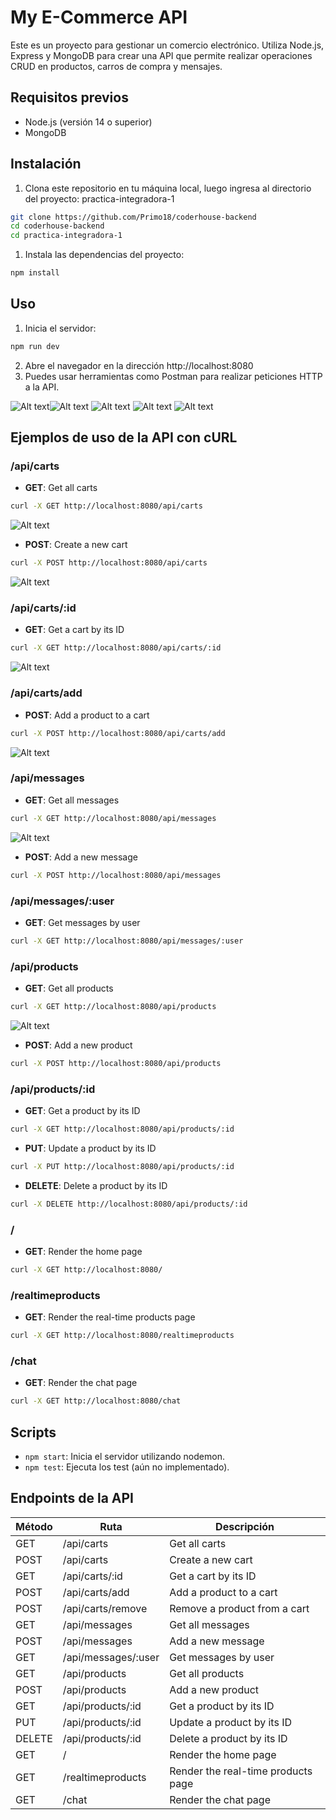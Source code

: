# My E-Commerce API

Este es un proyecto para gestionar un comercio electrónico. Utiliza Node.js, Express y MongoDB para crear una API que permite realizar operaciones CRUD en productos, carros de compra y mensajes.

## Requisitos previos

- Node.js (versión 14 o superior)
- MongoDB

## Instalación

1. Clona este repositorio en tu máquina local, luego ingresa al directorio del proyecto: practica-integradora-1

```bash
git clone https://github.com/Primo18/coderhouse-backend
cd coderhouse-backend
cd practica-integradora-1
```

1. Instala las dependencias del proyecto:

```bash
npm install
```

## Uso

1. Inicia el servidor:

```bash
npm run dev
```

2. Abre el navegador en la dirección http://localhost:8080
3. Puedes usar herramientas como Postman para realizar peticiones HTTP a la API.

![Alt text](image-7.png)![Alt text](image-8.png)
![Alt text](image-2.png) ![Alt text](image.png) ![Alt text](image-1.png)

## Ejemplos de uso de la API con cURL

### /api/carts

* **GET**: Get all carts

```bash
curl -X GET http://localhost:8080/api/carts
```
![Alt text](image-3.png)


* **POST**: Create a new cart

```bash
curl -X POST http://localhost:8080/api/carts
```
![Alt text](image-4.png)

### /api/carts/:id

* **GET**: Get a cart by its ID

```bash
curl -X GET http://localhost:8080/api/carts/:id
```
![Alt text](image-5.png)

### /api/carts/add

* **POST**: Add a product to a cart

```bash
curl -X POST http://localhost:8080/api/carts/add
```
![Alt text](image-6.png)


### /api/messages

* **GET**: Get all messages

```bash
curl -X GET http://localhost:8080/api/messages
```
![Alt text](image-9.png)

* **POST**: Add a new message

```bash
curl -X POST http://localhost:8080/api/messages
```

### /api/messages/:user

* **GET**: Get messages by user

```bash
curl -X GET http://localhost:8080/api/messages/:user
```

### /api/products

* **GET**: Get all products

```bash
curl -X GET http://localhost:8080/api/products
```
![Alt text](image-10.png)

* **POST**: Add a new product

```bash
curl -X POST http://localhost:8080/api/products
```

### /api/products/:id

* **GET**: Get a product by its ID

```bash
curl -X GET http://localhost:8080/api/products/:id
```

* **PUT**: Update a product by its ID

```bash
curl -X PUT http://localhost:8080/api/products/:id
```

* **DELETE**: Delete a product by its ID

```bash
curl -X DELETE http://localhost:8080/api/products/:id
```

### /

* **GET**: Render the home page

```bash
curl -X GET http://localhost:8080/
```

### /realtimeproducts

* **GET**: Render the real-time products page

```bash
curl -X GET http://localhost:8080/realtimeproducts
```

### /chat

* **GET**: Render the chat page

```bash
curl -X GET http://localhost:8080/chat
```

## Scripts

- `npm start`: Inicia el servidor utilizando nodemon.
- `npm test`: Ejecuta los test (aún no implementado).

## Endpoints de la API

| Método | Ruta                | Descripción                        |
| ------ | ------------------- | ---------------------------------- |
| GET    | /api/carts          | Get all carts                      |
| POST   | /api/carts          | Create a new cart                  |
| GET    | /api/carts/:id      | Get a cart by its ID               |
| POST   | /api/carts/add      | Add a product to a cart            |
| POST   | /api/carts/remove   | Remove a product from a cart       |
| GET    | /api/messages       | Get all messages                   |
| POST   | /api/messages       | Add a new message                  |
| GET    | /api/messages/:user | Get messages by user               |
| GET    | /api/products       | Get all products                   |
| POST   | /api/products       | Add a new product                  |
| GET    | /api/products/:id   | Get a product by its ID            |
| PUT    | /api/products/:id   | Update a product by its ID         |
| DELETE | /api/products/:id   | Delete a product by its ID         |
| GET    | /                   | Render the home page               |
| GET    | /realtimeproducts   | Render the real-time products page |
| GET    | /chat               | Render the chat page               |


